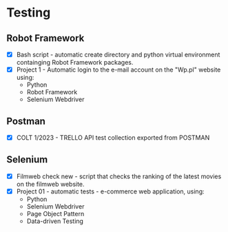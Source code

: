 # Testing

## Robot Framework

- [x] Bash script - automatic create directory and python virtual environment containging Robot Framework packages.
- [x] Project 1 - Automatic login to the e-mail account on the "Wp.pl" website using:
	* Python
	* Robot Framework
	* Selenium Webdriver

## Postman
- [x] COLT 1/2023 - TRELLO API test collection exported from POSTMAN

## Selenium
- [x] Filmweb check new - script that checks the ranking of the latest movies on the filmweb website.
- [x] Project 01 - automatic tests - e-commerce web application, using:
	* Python
	* Selenium Webdriver
	* Page Object Pattern
	* Data-driven Testing
	 
